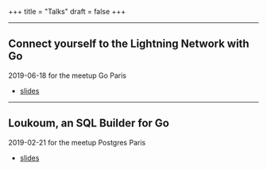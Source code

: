 +++
title = "Talks"
draft = false
+++

---

## Connect yourself to the Lightning Network with Go
2019-06-18 for the meetup Go Paris

* [slides](https://edouard.paris/slides/2019-06-18-meetup-go-paris)

---

## Loukoum, an SQL Builder for Go
2019-02-21 for the meetup Postgres Paris

* [slides](https://github.com/novln/loukoum-pgmeetup)

